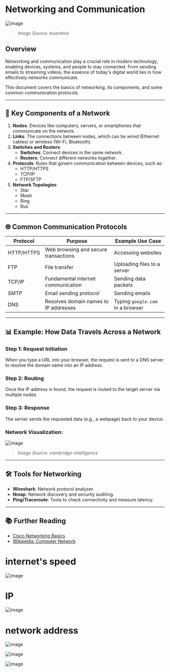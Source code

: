 # Networking and Communication

![image](https://github.com/user-attachments/assets/f703add5-2ac3-4b31-9a04-da47970029b4)


> *Image Source: boardmix*

## Overview
Networking and communication play a crucial role in modern technology, enabling devices, systems, and people to stay connected. From sending emails to streaming videos, the essence of today's digital world lies in how effectively networks communicate.

This document covers the basics of networking, its components, and some common communication protocols.

---

## 📡 Key Components of a Network
1. **Nodes**: Devices like computers, servers, or smartphones that communicate on the network.
2. **Links**: The connections between nodes, which can be wired (Ethernet cables) or wireless (Wi-Fi, Bluetooth).
3. **Switches and Routers**:
   - **Switches**: Connect devices in the same network.
   - **Routers**: Connect different networks together.
4. **Protocols**: Rules that govern communication between devices, such as:
   - HTTP/HTTPS
   - TCP/IP
   - FTP/SFTP
5. **Network Topologies**:
   - Star
   - Mesh
   - Ring
   - Bus

---

## 🌐 Common Communication Protocols
| Protocol | Purpose                             | Example Use Case           |
|----------|-------------------------------------|----------------------------|
| HTTP/HTTPS| Web browsing and secure transactions | Accessing websites         |
| FTP      | File transfer                       | Uploading files to a server |
| TCP/IP   | Fundamental internet communication  | Sending data packets       |
| SMTP     | Email sending protocol              | Sending emails             |
| DNS      | Resolves domain names to IP addresses | Typing `google.com` in a browser |

---

## 📊 Example: How Data Travels Across a Network

### Step 1: Request Initiation
When you type a URL into your browser, the request is sent to a DNS server to resolve the domain name into an IP address.

### Step 2: Routing
Once the IP address is found, the request is routed to the target server via multiple nodes.

### Step 3: Response
The server sends the requested data (e.g., a webpage) back to your device.

### Network Visualization:
![image](https://github.com/user-attachments/assets/21e5c0fc-9fba-4f46-9d23-88dedfaa83ee)

> *Image Source: cambridge-intelligence*

---

## 🛠️ Tools for Networking
- **Wireshark**: Network protocol analyzer.
- **Nmap**: Network discovery and security auditing.
- **Ping/Traceroute**: Tools to check connectivity and measure latency.

---

## 📚 Further Reading
- [Cisco Networking Basics](https://www.cisco.com/)
- [Wikipedia: Computer Network](https://en.wikipedia.org/wiki/Computer_network)


# internet's speed
![image](https://github.com/user-attachments/assets/ac5142b8-64c2-4c2f-90d6-cf8f3e9fc4b8)

# IP

![image](https://github.com/user-attachments/assets/2c4a8a28-4103-4024-8ab2-18774e195c92)

# network address
![image](https://github.com/user-attachments/assets/7cdcf2c5-1b44-497c-8b38-80c02fd0b427)

![image](https://github.com/user-attachments/assets/f5b3bbce-aa92-4f53-bedb-94729c71779a)

![image](https://github.com/user-attachments/assets/ff1db814-1963-4c5c-9d73-34d74d0517f7)
